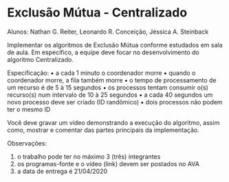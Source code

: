 # Exclusão Mútua - Centralizado

Alunos: Nathan G. Reiter, Leonardo R. Conceição, Jéssica A. Steinback

Implementar os algoritmos de Exclusão Mútua conforme estudados em sala de aula. Em específico,
a equipe deve focar no desenvolvimento do algoritmo Centralizado.

Especificação:
▪ a cada 1 minuto o coordenador morre
▪ quando o coordenador morre, a fila também morre
▪ o tempo de processamento de um recurso é de 5 à 15 segundos
▪ os processos tentam consumir o(s) recurso(s) num intervalo de 10 à 25 segundos
▪ a cada 40 segundos um novo processo deve ser criado (ID randômico)
▪ dois processos não podem ter o mesmo ID

Você deve gravar um vídeo demonstrando a execução do algoritmo, assim como, mostrar e
comentar das partes principais da implementação.

Observações:
1. o trabalho pode ter no máximo 3 (três) integrantes
2. os programas-fonte e o vídeo (link) devem ser postados no AVA
3. a data de entrega é 21/04/2020
